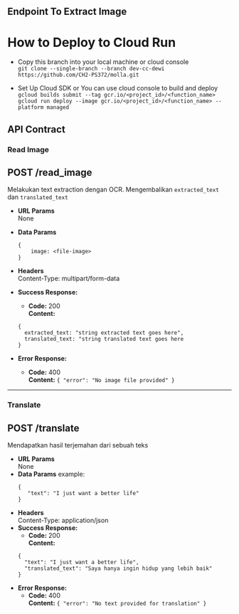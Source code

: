 ## Endpoint To Extract Image
# How to Deploy to Cloud Run
- Copy this branch into your local machine or cloud console \
`git clone --single-branch --branch dev-cc-dewi https://github.com/CH2-PS372/molla.git `

- Set Up Cloud SDK or You can use cloud console to build and deploy \
  `gcloud builds submit --tag gcr.io/<project_id>/<function_name>` \
  `gcloud run deploy --image gcr.io/<project_id>/<function_name> --platform managed`

## **API Contract**
### **Read Image**

**POST /read_image**
----
  Melakukan text extraction dengan OCR. Mengembalikan `extracted_text` dan `translated_text`
* **URL Params**  
  None
* **Data Params**  
  ```
  {
      image: <file-image>
  }
  ```
* **Headers**  
  Content-Type: multipart/form-data
* **Success Response:**  
  * **Code:** 200  
    **Content:**  
  ```
  {
    extracted_text: "string extracted text goes here",
    translated_text: "string translated text goes here
  }
  ```

* **Error Response:**
  * **Code:** 400  
  **Content:** `{ "error": "No image file provided" }`
---
### **Translate**

**POST /translate**
---
  Mendapatkan hasil terjemahan dari sebuah teks
* **URL Params**  
  None
* **Data Params**
example:  
   ```
  {
      "text": "I just want a better life"
  }
  ```
* **Headers**  
  Content-Type: application/json  
* **Success Response:**  
  * **Code:** 200  
  **Content:**  
  ```
  {
    "text": "I just want a better life",
    "translated_text": "Saya hanya ingin hidup yang lebih baik"
  }
  ```
* **Error Response:**
  * **Code:** 400  
  **Content:** `{ "error": "No text provided for translation" }`

